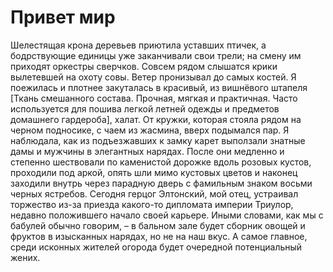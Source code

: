 # Привет мир
Шелестящая крона деревьев приютила уставших птичек, а бодрствующие единицы уже заканчивали свои трели; на смену им приходят оркестры сверчков. Совсем рядом слышатся крики вылетевшей на охоту совы.
  Ветер пронизывал до самых костей. Я поежилась и плотнее закуталась в красивый, из вишнёвого штапеля [Ткань смешанного состава. Прочная, мягкая и практичная. Часто используется для пошива легкой летней одежды и предметов домашнего гардероба], халат. От кружки, которая стояла рядом на черном подносике, с чаем из жасмина, вверх подымался пар.
  Я наблюдала, как из подъезжавших к замку карет выползали знатные дамы и мужчины в элегантных нарядах. После они медленно и степенно шествовали по каменистой дорожке вдоль розовых кустов, проходили под аркой, опять шли мимо кустовых цветов  и наконец заходили внутрь через парадную дверь с фамильным знаком восьми черных ястребов.
  Сегодня герцог Элтонский, мой отец, устраивал торжество из-за приезда какого-то дипломата империи Триулор, недавно положившего начало своей карьере. Иными словами, как мы с бабулей обычно говорим, – в бальном зале будет сборник овощей и фруктов в изысканных нарядах, но не на наш вкус. А самое главное, среди исконных жителей огорода будет очередной потенциальный жених.
